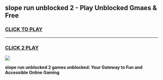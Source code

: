 
## slope run unblocked 2 - Play Unblocked Gmaes & Free
<h3>
<a href="https://news.freeplayer.one?title=slope_run_unblocked_2&ref=23F">CLICK TO PLAY</a></h3>
<hr>

<h3>
<a href="https://news.freeplayer.one?title=slope_run_unblocked_2&ref=23F">CLICK 2 PLAY</a>
  
</h3>

<a href="https://news.freeplayer.one?title=slope_run_unblocked_2&ref=23F/"><img src="https://clearcache.store/games.png"></a>


**slope run unblocked 2 games unblocked: Your Gateway to Fun and Accessible Online Gaming**
